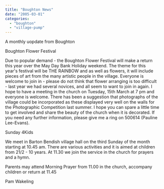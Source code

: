 ```yaml
---
title: "Boughton News"
date: "2005-03-01"
categories: 
  - "boughton"
  - "village-pump"
---
```


A monthly uopdate from Boughton

Boughton Flower Festival

Due to popular demand - the Boughton Flower Festival will make a return this year over the May Day Bank Holiday weekend. The theme for this year's festival will be THE RAINBOW and as well as flowers, it will include pieces of art from the many artistic people in the village. Everyone is welcome to join in - please do not think that flower arranging is too difficult - last year we had several novices, and all seem to want to join in again. I hope to have a meeting in the church on Tuesday, 15th March at 7 pm and everyone is welcome. There has been a suggestion that photographs of the village could be incorporated as these displayed very well on the walls for the Photographic Competition last summer. I hope you can spare a little time to get involved and share the beauty of the church when it is decorated. If you need any further information, please give me a ring on 500614 (Pauline Lee-Evans).

Sunday 4Kids

We meet in Barton Bendish village hall on the third Sunday of the month starting at 10.45 am. There are various activities and it is aimed at children from 21/2 - 10 years. At 11.30 we join the service in the church for prayers and a hymn.

Parents may attend Morning Prayer from 11.00 in the church, accompany children or return at 11.45

Pam Wakeling
